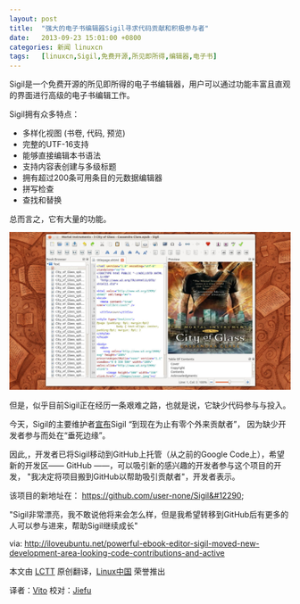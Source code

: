 ```yaml
---
layout: post
title:	"强大的电子书编辑器Sigil寻求代码贡献和积极参与者"
date:	2013-09-23 15:01:00 +0800 
categories:	新闻 linuxcn 
tags:	[linuxcn,Sigil,免费开源,所见即所得,编辑器,电子书]
---
```



Sigil是一个免费开源的所见即所得的电子书编辑器，用户可以通过功能丰富且直观的界面进行高级的电子书编辑工作。


Sigil拥有众多特点：


* 多样化视图 (书卷, 代码, 预览)
* 完整的UTF-16支持
* 能够直接编辑本书语法
* 支持内容表创建与多级标题
* 拥有超过200条可用条目的元数据编辑器
* 拼写检查
* 查找和替换


总而言之，它有大量的功能。


[![](/Asserts/Images/album/201309/23/150023i8piip8gxgwnwgzb.jpg)](https://img.linux.net.cn/Asserts/Images/album/201309/23/150023i8piip8gxgwnwgzb.jpg)


但是，似乎目前Sigil正在经历一条艰难之路，也就是说，它缺少代码参与与投入。


今天，Sigil的主要维护者[宣布](http://sigildev.blogspot.ro/2013/09/sigil-status.html)Sigil “到现在为止有零个外来贡献者”， 因为缺少开发者参与而处在“垂死边缘”。


因此,，开发者已将Sigil移动到GitHub上托管（从之前的Google Code上），希望新的开发区—— GitHub ——，可以吸引新的感兴趣的开发者参与这个项目的开发， "我决定将项目搬到GitHub以帮助吸引贡献者"，开发者表示。


该项目的新地址在： <https://github.com/user-none/Sigil&#12290>;


"Sigil非常漂亮，我不敢说他将来会怎么样，但是我希望转移到GitHub后有更多的人可以参与进来，帮助Sigil继续成长"


 


via: <http://iloveubuntu.net/powerful-ebook-editor-sigil-moved-new-development-area-looking-code-contributions-and-active>


本文由 [LCTT](https://github.com/LCTT/TranslateProject) 原创翻译，[Linux中国](http://linux.cn/portal.php) 荣誉推出


译者：[Vito](http://linux.cn/space/vito) 校对：[Jiefu](http://linux.cn/space/Jiefu)
